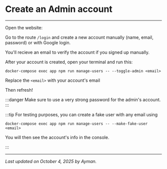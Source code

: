 # Create an Admin account

---

Open the website:

Go to the route `/login` and create a new account manually (name, email, password) or with Google login.

You'll recieve an email to verify the account if you signed up manually.

After your account is created, open your terminal and run this:

```
docker-compose exec app npm run manage-users -- --toggle-admin <email>
```

Replace the `<email>` with your account's email

Then refresh!

:::danger
Make sure to use a very strong password for the admin's account.
:::

:::tip
For testing purposes, you can create a fake user with any email using

```
docker-compose exec app npm run manage-users -- --make-fake-user <email>
```

You will then see the account's info in the console.

:::

---

_Last updated on October 4, 2025 by Ayman._
